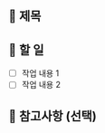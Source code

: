 ## 📝 제목

<!-- 간단 명확하게 한 줄로 작성 -->

## 🔧 할 일

- [ ] 작업 내용 1
- [ ] 작업 내용 2

## 📎 참고사항 (선택)

<!-- 관련 이슈, PR, 문서, 링크 등 -->
